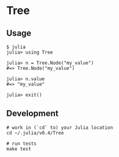 # Tree

## Usage

    $ julia
    julia> using Tree

    julia> n = Tree.Node("my_value")
    #=> Tree.Node("my_value")

    julia> n.value
    #=> "my_value"

    julia> exit()

## Development

    # work in (`cd` to) your Julia location
    cd ~/.julia/v0.4/Tree

    # run tests
    make test
